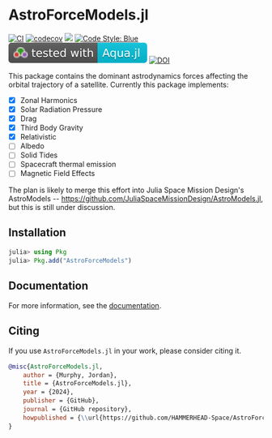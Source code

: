 # AstroForceModels.jl

[![CI](https://github.com/jmurphy6895/AstroForceModels.jl/actions/workflows/CI.yml/badge.svg?branch=master)](https://github.com/jmurphy6895/AstroForceModels.jl/actions/workflows/CI.yml?query=branch%3Amaster)
[![codecov](https://codecov.io/gh/jmurphy6895/AstroForceModels.jl/branch/main/graph/badge.svg?token=47G4OLV6PD)](https://codecov.io/gh/jmurphy6895/AstroForceModels.jl)
[![](https://img.shields.io/badge/docs-stable-blue.svg)][docs-stable-url]
[![Code Style: Blue](https://img.shields.io/badge/code%20style-blue-4495d1.svg)](https://github.com/invenia/BlueStyle)
[![Aqua QA](https://raw.githubusercontent.com/JuliaTesting/Aqua.jl/master/badge.svg)](https://github.com/JuliaTesting/Aqua.jl)
[![DOI](https://zenodo.org/badge/762543633.svg)](https://doi.org/10.5281/zenodo.16954385)

This package contains the dominant astrodynamics forces affecting the orbital trajectory of a satellite. Currently this package implements:
- [x] Zonal Harmonics
- [x] Solar Radiation Pressure
- [x] Drag
- [x] Third Body Gravity
- [x] Relativistic
- [ ] Albedo
- [ ] Solid Tides
- [ ] Spacecraft thermal emission
- [ ] Magnetic Field Effects

The plan is likely to merge this effort into Julia Space Mission Design's AstroModels -- https://github.com/JuliaSpaceMissionDesign/AstroModels.jl, but this is still under discussion.

## Installation

```julia
julia> using Pkg
julia> Pkg.add("AstroForceModels")
```

## Documentation

For more information, see the [documentation][docs-dev-url].

## Citing

If you use `AstroForceModels.jl` in your work, please consider citing it.

```bibtex
@misc{AstroForceModels.jl,
    author = {Murphy, Jordan},
    title = {AstroForceModels.jl},
    year = {2024},
    publisher = {GitHub},
    journal = {GitHub repository},
    howpublished = {\\url{https://github.com/HAMMERHEAD-Space/AstroForceModels.jl}}
}
```

[docs-dev-url]: https://HAMMERHEAD-Space.github.io/AstroForceModels.jl/stable/
[docs-stable-url]: https://HAMMERHEAD-Space.github.io/AstroForceModels.jl/stable/
